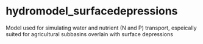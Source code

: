 # hydromodel_surfacedepressions
Model used for simulating water and nutrient (N and P) transport, espeically suited for agricultural subbasins overlain with surface depressions
